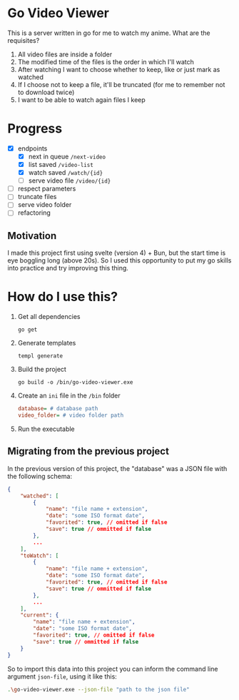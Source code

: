 # Go Video Viewer

This is a server written in go for me to watch my anime. What are the requisites?

1. All video files are inside a folder
2. The modified time of the files is the order in which I'll watch
3. After watching I want to choose whether to keep, like or just mark as watched
4. If I choose not to keep a file, it'll be truncated (for me to remember not to download twice)
5. I want to be able to watch again files I keep
   
# Progress

- [x] endpoints
  - [x] next in queue `/next-video`
  - [x] list saved `/video-list`
  - [x] watch saved `/watch/{id}`
  - [ ] serve video file `/video/{id}`
- [ ] respect parameters
- [ ] truncate files
- [ ] serve video folder
- [ ] refactoring

## Motivation

I made this project first using svelte (version 4) + Bun, but the start time is eye boggling long (above 20s). So I used this opportunity to put my go skills into practice and try improving this thing.

# How do I use this?

1. Get all dependencies
    ```
    go get
    ```
2. Generate templates
    ```
    templ generate
    ```
3. Build the project
    ```
    go build -o /bin/go-video-viewer.exe
    ```
4. Create an `ini` file in the `/bin` folder
    ```ini
    database= # database path
    video_folder= # video folder path
    ```
5. Run the executable

## Migrating from the previous project

In the previous version of this project, the "database" was a JSON file with the following schema:

```json
{
    "watched": [
        {
            "name": "file name + extension",
            "date": "some ISO format date",
            "favorited": true, // omitted if false
            "save": true // ommitted if false
        },
        ...
    ],
    "toWatch": [
        {
            "name": "file name + extension",
            "date": "some ISO format date",
            "favorited": true, // omitted if false
            "save": true // ommitted if false
        },
        ...
    ],
    "current": {
        "name": "file name + extension",
        "date": "some ISO format date",
        "favorited": true, // omitted if false
        "save": true // ommitted if false
    }
}
```

So to import this data into this project you can inform the command line argument `json-file`, using it like this:

```bash
.\go-video-viewer.exe --json-file "path to the json file"
```